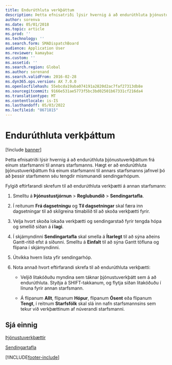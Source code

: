 ```yaml
---
title: Endurúthluta verkþáttum
description: Þetta efnisatriði lýsir hvernig á að endurúthluta þjónustuverkþáttum frá einum starfsmanni til annars starfsmanns.
author: sorenva
ms.date: 05/01/2018
ms.topic: article
ms.prod: ''
ms.technology: ''
ms.search.form: SMADispatchBoard
audience: Application User
ms.reviewer: kamaybac
ms.custom: ''
ms.assetid: ''
ms.search.region: Global
ms.author: sorenand
ms.search.validFrom: 2016-02-28
ms.dyn365.ops.version: AX 7.0.0
ms.openlocfilehash: 55ebcda19aba074191a2820d2ac7faf27313db8e
ms.sourcegitcommit: 9166e531ae5773f5bc3bd02501b67331cf216da4
ms.translationtype: MT
ms.contentlocale: is-IS
ms.lasthandoff: 05/03/2022
ms.locfileid: "8671815"
---
```

# <a name="reassign-activities"></a>Endurúthluta verkþáttum 

[!include [banner](../includes/banner.md)]


Þetta efnisatriði lýsir hvernig á að endurúthluta þjónustuverkþáttum frá einum starfsmanni til annars starfsmanns. Hægt er að endurúthluta þjónustuverkþáttum frá einum starfsmanni til annars starfsmanns jafnvel þó að þessir starfsmenn séu tengdir mismunandi sendingarhópum.

Fylgið eftirfarandi skrefum til að endurúthluta verkþætti á annan starfsmann:

1.  Smelltu á **Þjónustustjórnun** \> **Reglubundið** \> **Sendingartafla**.

2.  Í reitunum **Frá dagsetningu** og **Til dagsetningar** skal færa inn dagsetningar til að skilgreina tímabilið til að skoða verkþætti fyrir.

3.  Velja hvort skoða lokaða verkþætti og sendingarstað fyrir tengda hópa og smellið síðan á **í lagi**.

4.  Í skjámyndinni **Sendingartafla** skal smella á **Ítarlegt** til að sýna aðeins Gantt-ritið efst á síðunni. Smelltu á **Einfalt** til að sýna Gantt töfluna og flipana í skjámyndinni.

5.  Útvíkka hvern lista yfir sendingarhóp.

6.  Nota annað hvort eftirfarandi skrefa til að endurúthluta verkþætti:
    
      - Veljið litakóðuðu myndina sem táknar þjónustuverkþátt sem á að endurúthluta. Styðja á SHIFT-takkanum, og flytja síðan litakóðuðu í línuna fyrir annan starfsmann.
    
      - Á flipanum **Allt**, flipanum **Hópur**, flipanum **Ósent** eða flipanum **Tengt**, í reitnum **Starfsfólk** skal slá inn nafn starfsmannsins sem tekur við verkþættinum af núverandi starfsmanni.

## <a name="see-also"></a>Sjá einnig

[Þjónustuverkþættir](service-activities.md)

[Sendingartafla](dispatch-board.md)





[!INCLUDE[footer-include](../../includes/footer-banner.md)]